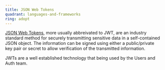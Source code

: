 ```yaml
---
title: JSON Web Tokens
quadrant: languages-and-frameworks
ring: adopt
---
```


[JSON Web Tokens](https://jwt.io), more usually abbreivated to JWT, are an industry
standard method for securely transmitting sensitive data in a self-contained JSON
object. The information can be signed using either a public/private key pair or
secret to allow verification of the transmitted information.

JWTs are a well established technology that being used by the Users and Auth
team.
